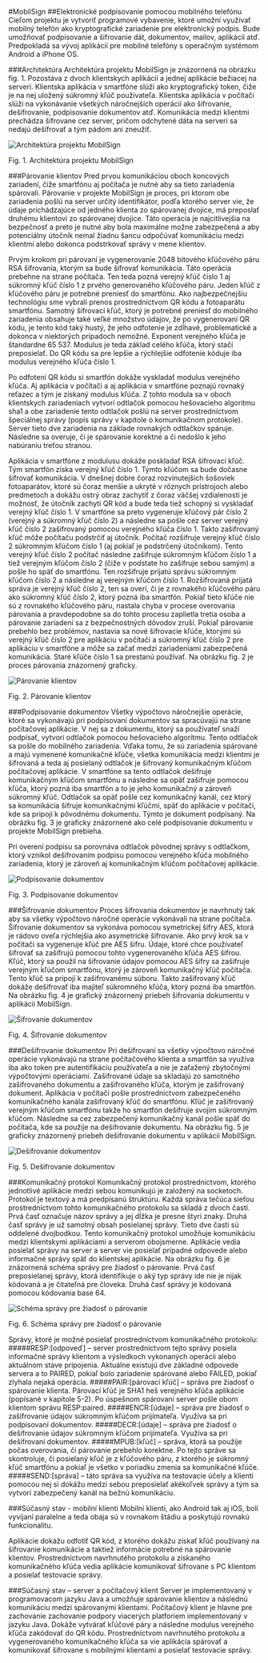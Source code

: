 #MobilSign
##Elektronické podpisovanie pomocou mobilného telefónu
Cieľom projektu je vytvoriť programové vybavenie, ktoré umožní využívať mobilný telefón ako kryptografické zariadenie pre elektronický podpis. Bude umožňovať podpisovanie a šifrovanie dát, dokumentov, mailov, aplikácií atď. Predpokladá sa vývoj aplikácií pre mobilné telefóny s operačným systémom Android a iPhone OS.

###Architektúra
Architektúra projektu MobilSign je znázornená na obrázku fig. 1. Pozostáva z dvoch klientskych aplikácií a jednej aplikácie bežiacej na serveri. Klientska aplikácia v smartfóne slúži ako kryptografický token, čiže je na nej uložený súkromný kľúč používateľa. Klientska aplikácia v počítači slúži na vykonávanie všetkých náročnejších operácií ako šifrovanie, dešifrovanie, podpisovanie dokumentov atď. Komunikácia medzi klientmi prechádza šifrovane cez server, pričom odchytené dáta na serveri sa nedajú dešifrovať a tým pádom ani zneužiť.

![Architektúra projektu MobilSign](http://i60.tinypic.com/rjmutk.png "Fig. 1. Architektúra projektu MobilSign")

Fig. 1. Architektúra projektu MobilSign

###Párovanie klientov
Pred prvou komunikáciou oboch koncových zariadení, čiže smartfónu aj počítača je nutné aby sa tieto zariadenia spárovali. Párovanie v projekte MobilSign je proces, pri ktorom obe zariadenia pošlú na server určitý identifikátor, podľa ktorého server vie, že údaje prichádzajúce od jedného klienta zo spárovanej dvojice, má preposlať druhému klientovi zo spárovanej dvojice. Táto operácia je najcitlivejšia na bezpečnosť a preto je nutné aby bola maximálne možne zabezpečená a aby potenciálny útočník nemal žiadnu šancu odpočúvať komunikáciu medzi klientmi alebo dokonca podstrkovať správy v mene klientov.

Prvým krokom pri párovaní je vygenerovanie 2048 bitového kľúčového páru RSA šifrovania, ktorým sa bude šifrovať komunikácia. Táto operácia prebehne na strane počítača. Ten teda pozná verejný kľúč číslo 1 aj súkromný kľúč číslo 1 z prvého generovaného kľúčového páru. Jeden kľúč z kľúčového páru je potrebné preniesť do smartfónu. Ako najbezpečnejšiu technológiu sme vybrali prenos prostredníctvom QR kódu a fotoaparátu smartfónu. Samotný šifrovací kľúč, ktorý je potrebné preniesť do mobilného zariadenia obsahuje také veľké množstvo údajov, že po vygenerovaní QR kódu, je tento kód taký hustý, že jeho odfotenie je zdĺhavé, problematické a dokonca v niektorých prípadoch nemožné. Exponent verejného kľúča je štandardne 65 537. Modulus je teda základ celého kľúča, ktorý stačí preposielať. Do QR kódu sa pre lepšie a rýchlejšie odfotenie kóduje iba modulus verejného kľúča číslo 1. 

Po odfotení QR kódu si smartfón dokáže vyskladať modulus verejného kľúča. Aj aplikácia v počítači a aj aplikácia v smartfóne poznajú rovnaký reťazec a tým je získaný modulus kľúča. Z tohto modula sa v oboch klientskych zariadeniach vytvorí odtlačok pomocou hešovacieho algoritmu sha1 a obe zariadenie tento odtlačok pošlú na server prostredníctvom špeciálnej správy (popis správy v kapitole o komunikačnom protokole). Server tieto dve zariadenia na základe rovnakých odtlačkov spáruje. Následne sa overuje, či je spárovanie korektné a či nedošlo k jeho nabúraniu treťou stranou.

Aplikácia v smartfóne z modulusu dokáže poskladať RSA šifrovací kľúč. Tým smartfón získa verejný kľúč číslo 1. Týmto kľúčom sa bude dočasne šifrovať komunikácia. V dnešnej dobre čoraz rozvinutejších šošoviek fotoaparátov, ktoré sú čoraz menšie a ukryté v rôznych prístrojoch alebo predmetoch a dokážu ostrý obraz zachytiť z čoraz väčšej vzdialenosti je možnosť, že útočník zachytí QR kód a bude teda tiež schopný si vyskladať verejný kľúč číslo 1. V smartfóne sa preto vygeneruje kľúčový pár číslo 2 (verejný a súkromný kľúč číslo 2) a následne sa pošle cez server verejný kľúč číslo 2 zašifrovaný pomocou verejného kľúča číslo 1. Takto zašifrovaný kľúč môže počítaču podstrčiť aj útočník. Počítač rozšifruje verejný kľúč číslo 2 súkromným kľúčom číslo 1 (aj pokiaľ je podstrčený útočníkom). Tento verejný kľúč číslo 2 počítač následne zašifruje súkromným kľúčom číslo 1 a tiež verejným kľúčom číslo 2 (čiže v podstate ho zašifruje sebou samým) a pošle ho späť do smartfónu. Ten rozšifruje prijatú správu súkromným kľúčom číslo 2 a následne aj verejným kľúčom číslo 1. Rozšifrovaná prijatá správa je verejný kľúč číslo 2, ten sa overí, či je z rovnakého kľúčového páru ako súkromný kľúč číslo 2, ktorý pozná iba smartfón. Pokiaľ tieto kľúče nie sú z rovnakého kľúčového páru, nastala chyba v procese overovania párovania a pravdepodobne sa do tohto procesu zaplietla tretia osoba a párovanie zariadení sa z bezpečnostných dôvodov zruší. Pokiaľ párovanie prebehlo bez problémov, nastavia sa nové šifrovacie kľúče, ktorými sú verejný kľúč číslo 2 pre aplikáciu v počítači a súkromný kľúč číslo 2 pre aplikáciu v smartfóne a môže sa začať medzi zariadeniami zabezpečená komunikácia. Staré kľúče číslo 1 sa prestanú používať. Na obrázku fig. 2 je proces párovania znázornený graficky.

![Párovanie klientov](http://i62.tinypic.com/2uiks9k.png "Fig. 2. Párovanie klientov")

Fig. 2. Párovanie klientov

###Podpisovanie dokumentov
Všetky výpočtovo náročnejšie operácie, ktoré sa vykonávajú pri podpisovaní dokumentov sa spracúvajú na strane počítačovej aplikácie. V nej sa z dokumentu, ktorý sa používateľ snaží podpísať, vytvorí odtlačok pomocou hešovacieho algoritmu. Tento odtlačok sa pošle do mobilného zariadenia. Vďaka tomu, že sú zariadenia spárované a majú vymenené komunikačné kľúče, všetka komunikácia medzi klientmi je šifrovaná a teda aj posielaný odtlačok je šifrovaný komunikačným kľúčom počítačovej aplikácie. V smartfóne sa tento odtlačok dešifruje komunikačným kľúčom smartfónu a následne sa opäť zašifruje pomocou kľúča, ktorý pozná iba smartfón a to je jeho komunikačný a zároveň súkromný kľúč. Odtlačok sa opäť pošle cez komunikačný kanál, cez ktorý sa komunikácia šifruje komunikačnými kľúčmi, späť do aplikácie v počítači, kde sa pripojí k pôvodnému dokumentu. Týmto je dokument podpísaný. Na obrázku fig. 3 je graficky znázornené ako celé podpisovanie dokumentu v projekte MobilSign prebieha.

Pri overení podpisu sa porovnáva odtlačok pôvodnej správy s odtlačkom, ktorý vznikol dešifrovaním podpisu pomocou verejného kľúča mobilného zariadenia, ktorý je zároveň aj komunikačným kľúčom počítačovej aplikácie.

![Podpisovanie dokumentov](http://i60.tinypic.com/2ezs55x.png "Fig. 3. Podpisovanie dokumentov")

Fig. 3. Podpisovanie dokumentov

###Šifrovanie dokumentov
Proces šifrovania dokumentov je navrhnutý tak aby sa všetky výpočtovo náročné operácie vykonávali na strane počítača. Šifrovanie dokumentov sa vykonáva pomocou symetrickej šifry AES, ktorá je rádovo oveľa rýchlejšia ako asymetrické šifrovanie. Ako prvý krok sa v počítači sa vygeneruje kľúč pre AES šifru. Údaje, ktoré chce používateľ šifrovať sa zašifrujú pomocou tohto vygenerovaného kľúča AES šifrou. Kľúč, ktorý sa použil na šifrovanie údajov pomocou AES šifry sa zašifruje verejným kľúčom smartfónu, ktorý je zároveň komunikačný kľúč počítača. Tento kľúč sa pripojí k zašifrovanému súboru. Takto zašifrovaný kľúč dokáže dešifrovať iba majiteľ súkromného kľúča, ktorý pozná iba smartfón. Na obrázku fig. 4 je grafický znázornený priebeh šifrovania dokumentu v aplikácii MobilSign.

![Šifrovanie dokumentov](http://i58.tinypic.com/143josi.png "Fig. 4. Šifrovanie dokumentov")

Fig. 4. Šifrovanie dokumentov

###Dešifrovanie dokumentov
Pri dešifrovaní sa všetky výpočtovo náročné operácie vykonávajú na strane počítačového klienta a smartfón sa využíva iba ako token pre autentifikáciu používateľa a nie je zaťažený zbytočnými výpočtovými operáciami. Zašifrované údaje sa skladajú zo samotného zašifrovaného dokumentu a zašifrovaného kľúča, ktorým je zašifrovaný dokument. Aplikácia v počítači pošle prostredníctvom zabezpečeného komunikačného kanála zašifrovaný kľúč do smartfónu. Kľúč je zašifrovaný verejným kľúčom smartfónu takže ho smartfón dešifruje svojim súkromným kľúčom. Následne sa cez zabezpečený komunikačný kanál pošle späť do počítača, kde sa použije na dešifrovanie dokumentu. Na obrázku fig. 5 je graficky znázornený priebeh dešifrovanie dokumentu v aplikácii MobilSign.

![Dešifrovanie dokumentov](http://i60.tinypic.com/nn06yp.png "Fig. 5. Dešifrovanie dokumentov")

Fig. 5. Dešifrovanie dokumentov

###Komunikačný protokol
Komunikačný protokol prostredníctvom, ktorého jednotlivé aplikácie medzi sebou komunikujú je založený na socketoch. Protokol je textový a má predpísanú štruktúru. Každá správa tečúca sieťou prostredníctvom tohto komunikačného protokolu sa skladá z dvoch častí. Prvá časť označuje názov správy a jej dĺžka je presne štyri znaky. Druhá časť správy je už samotný obsah posielanej správy. Tieto dve časti sú oddelené dvojbodkou. Tento komunikačný protokol umožňuje komunikáciu medzi klientskymi aplikáciami a serverom obojsmerne. Aplikácie vedia posielať správy na server a server vie posielať prípadné odpovede alebo informačné správy späť do klientskej aplikácie. Na obrázku fig. 6 je znázornená schéma správy pre žiadosť o párovanie. Prvá časť preposielanej správy, ktorá identifikuje o aký typ správy ide nie je nijak kódovaná a je čitateľná pre človeka. Druhá časť správy je kódovaná pomocou kódovania base 64.

![Schéma správy pre žiadosť o párovanie](http://i57.tinypic.com/2w4bbs2.png "Fig. 6. Schéma správy pre žiadosť o párovanie")

Fig. 6. Schéma správy pre žiadosť o párovanie

Správy, ktoré je možné posielať prostredníctvom komunikačného protokolu:
#####RESP:[odpoveď] 
– server prostredníctvom tejto správy posiela informačné správy klientom a výsledkoch vykonaných operácii alebo aktuálnom stave pripojenia. Aktuálne existujú dve základné odpovede servera a to PAIRED, pokiaľ bolo zariadenie spárované alebo FAILED, pokiaľ zlyhala nejaká operácia.
#####PAIR:[párovací kľúč]
– správa pre žiadosť o spárovanie klienta. Párovací kľúč je SHA1 heš verejného kľúča aplikácie (popísané v kapitole 5-2). Po úspešnom spárovaní server pošle obom klientom správu RESP:paired.
#####ENCR:[údaje]
– správa pre žiadosť o zašifrovanie údajov súkromným kľúčom prijímateľa. Využíva sa pri podpisovaní dokumentov.
#####DECR:[údaje]
– správa pre žiadosť o dešifrovanie údajov súkromným kľúčom prijímateľa. Využíva sa pri dešifrovaní dokumentov.
#####MPUB:[kľúč]
– správa, ktorá sa použije počas overovania, či párovanie prebehlo korektne. Po tejto správe sa skontroluje, či posielaný kľúč je z kľúčového páru, z ktorého je súkromný kľúč smartfónu a pokiaľ je všetko v poriadku zmenia sa komunikačné kľúče.
#####SEND:[správa]
– táto správa sa využíva na testovacie účely a klienti pomocou nej si dokážu medzi sebou preposielať akékoľvek správy a tým sa vytvorí zabezpečený kanál na bežnú komunikáciu.

###Súčasný stav - mobilní klienti 
Mobilní klienti, ako Android tak aj iOS, boli vyvíjaní paralelne a teda obaja sú v rovnakom štádiu a poskytujú rovnakú funkcionalitu. 

Aplikácie dokážu odfotiť QR kód, z ktorého dokážu získať kľúč používaný na šifrovanie komunikácie a taktiež informácie potrebné na spárovanie klientov. Prostredníctvom navrhnutého protokolu a získaného komunikačného kľúča vedia aplikácie komunikovať šifrovane s PC klientom a posielať testovacie správy. 

###Súčasný stav – server a počítačový klient
Server je implementovaný v programovacom jazyku Java a umožňuje spárovanie klientov a následnú komunikáciu medzi spárovanými klientami.
Počítačový klient je hlavne pre zachovanie zachovanie podpory viacerých platforiem implementovaný v jazyku Java. Dokáže vytvárať kľúčové páry a následne modulus verejného kľúča zakódovať do QR kódu. Prostredníctvom navrhnutého protokolu a vygenerovaného komunikačného kľúča sa vie aplikácia spárovať a komunikovať šifrovane s mobilnými klientami a posielať testovacie správy.
